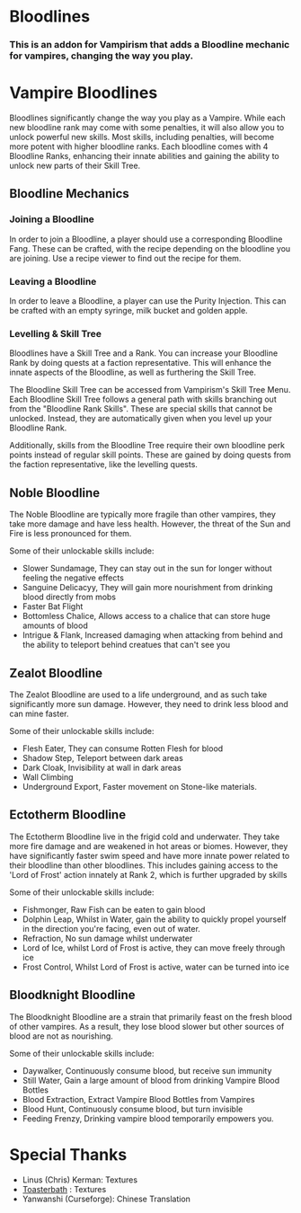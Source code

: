 # Bloodlines
### This is an addon for Vampirism that adds a Bloodline mechanic for vampires, changing the way you play. 

# Vampire Bloodlines
Bloodlines significantly change the way you play as a Vampire. While each new bloodline rank may come with some penalties, it will also allow you to unlock powerful new skills. Most skills, including penalties, will become more potent with higher bloodline ranks.
Each bloodline comes with 4 Bloodline Ranks, enhancing their innate abilities and gaining the ability to unlock new parts of their Skill Tree.

## Bloodline Mechanics

### Joining a Bloodline

In order to join a Bloodline, a player should use a corresponding Bloodline Fang. These can be crafted, with the recipe depending on the bloodline you are joining. Use a recipe viewer to find out the recipe for them.

### Leaving a Bloodline

In order to leave a Bloodline, a player can use the Purity Injection. This can be crafted with an empty syringe, milk bucket and golden apple.

### Levelling & Skill Tree

Bloodlines have a Skill Tree and a Rank. You can increase your Bloodline Rank by doing quests at a faction representative. This will enhance the innate aspects of the Bloodline, as well as furthering the Skill Tree.

The Bloodline Skill Tree can be accessed from Vampirism's Skill Tree Menu. Each Bloodline Skill Tree follows a general path with skills branching out from the "Bloodline Rank Skills". These are special skills that cannot be unlocked. Instead,
they are automatically given when you level up your Bloodline Rank.

Additionally, skills from the Bloodline Tree require their own bloodline perk points instead of regular skill points. These are gained by doing quests from the faction representative, like the levelling quests.


## Noble Bloodline

The Noble Bloodline are typically more fragile than other vampires, they take more damage and have less health. However, the threat of the Sun and Fire is less pronounced for them.

Some of their unlockable skills include:

- Slower Sundamage, They can stay out in the sun for longer without feeling the negative effects
- Sanguine Delicacyy, They will gain more nourishment from drinking blood directly from mobs
- Faster Bat Flight
- Bottomless Chalice, Allows access to a chalice that can store huge amounts of blood
- Intrigue & Flank, Increased damaging when attacking from behind and the ability to teleport behind creatues that can't see you


## Zealot Bloodline

The Zealot Bloodline are used to a life underground, and as such take significantly more sun damage. However, they need to drink less blood and can mine faster.

Some of their unlockable skills include:

- Flesh Eater, They can consume Rotten Flesh for blood
- Shadow Step, Teleport between dark areas
- Dark Cloak, Invisibility at wall in dark areas
- Wall Climbing
- Underground Export, Faster movement on Stone-like materials.

## Ectotherm Bloodline

The Ectotherm Bloodline live in the frigid cold and underwater. They take more fire damage and are weakened in hot areas or biomes. However, they have significantly faster swim speed and have more innate power related to their bloodline than other bloodlines.
This includes gaining access to the 'Lord of Frost' action innately at Rank 2, which is further upgraded by skills

Some of their unlockable skills include:
- Fishmonger, Raw Fish can be eaten to gain blood
- Dolphin Leap, Whilst in Water, gain the ability to quickly propel yourself in the direction you're facing, even out of water.
- Refraction, No sun damage whilst underwater
- Lord of Ice, whilst Lord of Frost is active, they can move freely through ice
- Frost Control, Whilst Lord of Frost is active, water can be turned into ice

## Bloodknight Bloodline

The Bloodknight Bloodline are a strain that primarily feast on the fresh blood of other vampires. As a result, they lose blood slower but other sources of blood are not as nourishing.

Some of their unlockable skills include:
- Daywalker, Continuously consume blood, but receive sun immunity
- Still Water, Gain a large amount of blood from drinking Vampire Blood Bottles
- Blood Extraction, Extract Vampire Blood Bottles from Vampires
- Blood Hunt, Continuously consume blood, but turn invisible
- Feeding Frenzy, Drinking vampire blood temporarily empowers you.


# Special Thanks
- Linus (Chris) Kerman: Textures
- [Toasterbath](https://www.instagram.com/1zelle1/profilecard/?igsh=MXA5OXB6ejFiaWpqNQ==) : Textures
- Yanwanshi (Curseforge): Chinese Translation
